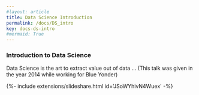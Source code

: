 ```yaml
---
#layout: article
title: Data Science Introduction
permalink: /docs/DS_intro
key: docs-ds-intro
#mermaid: True
---
```


### Introduction to Data Science

Data Science is the art to extract value out of data ...
(This talk was given in the year 2014 while working for Blue Yonder)

<div>{%- include extensions/slideshare.html id='JSoWYhivN4Wuex' -%}</div>
